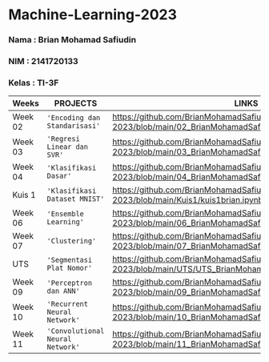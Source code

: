 # Machine-Learning-2023

### Nama : Brian Mohamad Safiudin
### NIM : 2141720133
### Kelas : TI-3F

|Weeks           |PROJECTS                         |LINKS                        |
|----------------|---------------------------------|-----------------------------|                        
|Week 02         |`'Encoding dan Standarisasi'`    |https://github.com/BrianMohamadSafiudin/Machine-Learning-2023/blob/main/02_BrianMohamadSafiudin_Data.ipynb                        
|Week 03         |`'Regresi Linear dan SVR'`       |https://github.com/BrianMohamadSafiudin/Machine-Learning-2023/blob/main/03_BrianMohamadSafiudin_Regresi.ipynb                     
|Week 04         |`'Klasifikasi Dasar'`            |https://github.com/BrianMohamadSafiudin/Machine-Learning-2023/blob/main/04_BrianMohamadSafiudin_Klasifikasi.ipynb                             
|Kuis 1          |`'Klasifikasi Dataset MNIST'`    |https://github.com/BrianMohamadSafiudin/Machine-Learning-2023/blob/main/Kuis1/kuis1brian.ipynb                             
|Week 06         |`'Ensemble Learning'`            |https://github.com/BrianMohamadSafiudin/Machine-Learning-2023/blob/main/06_BrianMohamadSafiudin_EnsembleLearning.ipynb   
|Week 07         |`'Clustering'`                   |https://github.com/BrianMohamadSafiudin/Machine-Learning-2023/blob/main/07_BrianMohamadSafiudin_Clustering.ipynb
|UTS             |`'Segmentasi Plat Nomor'`        |https://github.com/BrianMohamadSafiudin/Machine-Learning-2023/blob/main/UTS/UTS_BrianMohamadSafiudin_TI3F.ipynb
|Week 09         |`'Perceptron dan ANN'`           |https://github.com/BrianMohamadSafiudin/Machine-Learning-2023/blob/main/09_BrianMohamadSafiudin_PerceptronDanANN.ipynb
|Week 10         |`'Recurrent Neural Network'`     |https://github.com/BrianMohamadSafiudin/Machine-Learning-2023/blob/main/10_BrianMohamadSafiudin_RNN.ipynb
|Week 11         |`'Convolutional Neural Network'` |https://github.com/BrianMohamadSafiudin/Machine-Learning-2023/blob/main/11_BrianMohamadSafiudin_CNN.ipynb
